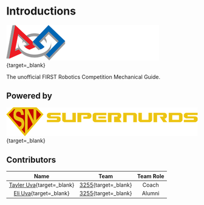 # Introductions

[![FIRST](assets/images/logos/first.png)](https://www.firstinspires.org/robotics/frc/){target=_blank}

The unofficial FIRST Robotics Competition Mechanical Guide.

## Powered by

[![sn_banner](assets/images/logos/sn_banner.png)](https://SuperNURDs.com/){target=_blank}

## Contributors

|                          Name                           |                      Team                      | Team Role |
| :-----------------------------------------------------: | :--------------------------------------------: | :-------: |
|    [Tayler Uva](https://Tayler.Tech){target=_blank}     | [3255](https://SuperNURDs.com/){target=_blank} |   Coach   |
| [Eli Uva](https://grabcad.com/eli.uva-1){target=_blank} | [3255](https://SuperNURDs.com/){target=_blank} |  Alumni   |
